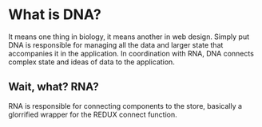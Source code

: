 # What is DNA?

It means one thing in biology, it means another in web design. Simply put DNA
is responsible for managing all the data and larger state that accompanies it
in the application. In coordination with RNA, DNA connects complex state and 
ideas of data to the application. 

## Wait, what? RNA?

RNA is responsible for connecting components to the store, basically a 
glorrified wrapper for the REDUX connect function.

